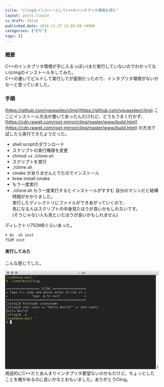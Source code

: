 ```yaml
---
title: "clingをインストールしてc++のインタプリタ環境を得た"
layout: posts.liquid
is_draft: false
published_date: 2016-11-27 22:03:58 +0900
categories: ["ETC"]
tags: []
---
```


### 概要
C++のインタプリタ環境が手に入るっぽい(まだ実行していないのでわかってない)clingのインストールをしてみた。  
C++の書いてビルドして実行してが面倒だったので、インタプリタ環境がないかなーと思っていました。

### 手順
[https://github.com/vgvassilev/cling](https://github.com/vgvassilev/cling) ここにインストール方法が書いてあったんだけれど、どうもうまく行かず、 [https://cdn.rawgit.com/root-mirror/cling/master/www/build.html](https://cdn.rawgit.com/root-mirror/cling/master/www/build.html) の方法で試したら実行できたようだった。

- shell scriptのダウンロード
- スクリプトの実行権限を変更
- chmod +x&nbsp;./clone.sh
- スクリプトを実行
- ./clone.sh
- cmake がありませんとでたのでインストール
- brew install cmake
- もう一度実行
- ./clone.sh
もう一度実行するとインストールがすすむ 自分のマシンだと結構時間がかかりました。  
実行したディレクトリにファイルができあがっていくので、  
気になる人はスクリプトの中身見たほうが良いかもしれないです。  
(そうじゃない人も見といたほうが良いかもしれません)

ディレクトリ752MBぐらいあった。

    % du -sh inst
    752M inst

#### 実行してみた
こんな感じでした。

 ![cling](/public/images/2017/09/b6f6b-0l-bps24stezbanh6.jpg)用途的にC++だとあんまりインタプリタ要望ないのかもだけど。ちょっとしたことを確かめるのに良いかなとおもいました。ありがとうCling。


